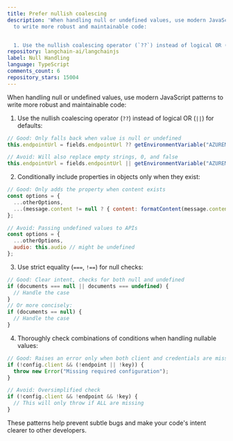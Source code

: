 ```yaml
---
title: Prefer nullish coalescing
description: 'When handling null or undefined values, use modern JavaScript patterns
  to write more robust and maintainable code:


  1. Use the nullish coalescing operator (`??`) instead of logical OR (`||`) for defaults:'
repository: langchain-ai/langchainjs
label: Null Handling
language: TypeScript
comments_count: 6
repository_stars: 15004
---
```


When handling null or undefined values, use modern JavaScript patterns to write more robust and maintainable code:

1. Use the nullish coalescing operator (`??`) instead of logical OR (`||`) for defaults:
```javascript
// Good: Only falls back when value is null or undefined
this.endpointUrl = fields.endpointUrl ?? getEnvironmentVariable("AZUREML_URL");

// Avoid: Will also replace empty strings, 0, and false
this.endpointUrl = fields.endpointUrl || getEnvironmentVariable("AZUREML_URL");
```

2. Conditionally include properties in objects only when they exist:
```javascript
// Good: Only adds the property when content exists
const options = {
  ...otherOptions,
  ...(message.content != null ? { content: formatContent(message.content) } : {})
};

// Avoid: Passing undefined values to APIs
const options = {
  ...otherOptions,
  audio: this.audio // might be undefined
};
```

3. Use strict equality (`===`, `!==`) for null checks:
```javascript
// Good: Clear intent, checks for both null and undefined
if (documents === null || documents === undefined) {
  // Handle the case
}
// Or more concisely:
if (documents == null) {
  // Handle the case
}
```

4. Thoroughly check combinations of conditions when handling nullable values:
```javascript
// Good: Raises an error only when both client and credentials are missing
if (!config.client && (!endpoint || !key)) {
  throw new Error("Missing required configuration");
}

// Avoid: Oversimplified check
if (!config.client && !endpoint && !key) {
  // This will only throw if ALL are missing
}
```

These patterns help prevent subtle bugs and make your code's intent clearer to other developers.
